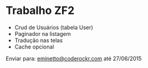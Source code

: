 # Trabalho ZF2

- Crud de Usuários (tabela User)
- Paginador na listagem
- Tradução nas telas
- Cache opcional

Enviar para: eminetto@coderockr.com até 27/06/2015